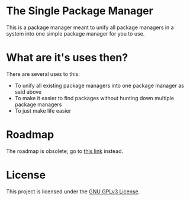 # The Single Package Manager
This is a package manager meant to unify all package managers in a system into one simple package manager for you to use.

# What are it's uses then?
There are several uses to this:
 - To unify all existing package managers into one package manager as said above
 - To make it easier to find packages without hunting down multiple package managers
 - To just make life easier 

# Roadmap
The roadmap is obsolete; go to [this link](https://github.com/ALinuxPerson/single/projects/1) instead.

# License
This project is licensed under the [GNU GPLv3 License](https://choosealicense.com/licenses/gpl-3.0/).

